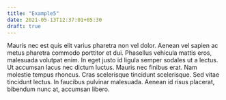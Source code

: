 ```yaml
---
title: "Example5"
date: 2021-05-13T12:37:01+05:30
draft: true
---
```

Mauris nec est quis elit varius pharetra non vel dolor. Aenean vel sapien ac metus pharetra commodo porttitor et dui. Phasellus vehicula mattis eros, malesuada volutpat enim. In eget justo id ligula semper sodales ut a lectus. Ut accumsan lacus nec dictum luctus. Mauris nec finibus erat. Nam molestie tempus rhoncus. Cras scelerisque tincidunt scelerisque. Sed vitae tincidunt lectus. In faucibus pulvinar malesuada. Aenean id risus placerat, bibendum nunc at, accumsan libero. 

